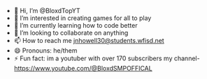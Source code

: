 - 👋 Hi, I’m @BloxdTopYT
- 👀 I’m interested in creating games for all to play
- 🌱 I’m currently learning how to code better
- 💞️ I’m looking to collaborate on anything
- 📫 How to reach me jnhowell30@students.wfisd.net
- 😄 Pronouns: he/them
- ⚡ Fun fact: im a youtuber with over 170 subscribers my channel- https://www.youtube.com/@BloxdSMPOFFICAL

<!---
BloxdTopYT/BloxdTopYT is a ✨ special ✨ repository because its `README.md` (this file) appears on your GitHub profile.
You can click the Preview link to take a look at your changes.
--->
